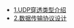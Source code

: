 * [1.UDP穿透类型介绍](/zh-cn/p2p/nat/01.md "P2P通用对等网络 2.UDP打洞内网穿透 1.UDP穿透类型介绍")
* [2.数据传输协议设计](/zh-cn/p2p/nat/02.md "P2P通用对等网络 2.UDP打洞内网穿透 2.数据传输协议设计")
